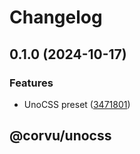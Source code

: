 # Changelog

## 0.1.0 (2024-10-17)


### Features

* UnoCSS preset ([3471801](https://github.com/corvudev/corvu/commit/3471801029cc82c48934bf6301bfd06ea07abf18))

## @corvu/unocss
